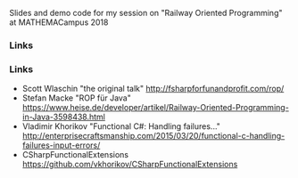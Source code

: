 Slides and demo code for my session on "Railway Oriented Programming" at MATHEMACampus 2018

### Links

### Links

- Scott Wlaschin "the original talk" http://fsharpforfunandprofit.com/rop/
- Stefan Macke "ROP f&uuml;r Java" https://www.heise.de/developer/artikel/Railway-Oriented-Programming-in-Java-3598438.html
- Vladimir Khorikov "Functional C#: Handling failures..." http://enterprisecraftsmanship.com/2015/03/20/functional-c-handling-failures-input-errors/
- CSharpFunctionalExtensions https://github.com/vkhorikov/CSharpFunctionalExtensions

